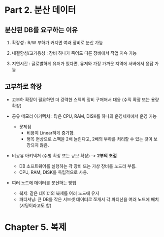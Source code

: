 # Part 2. 분산 데이터

## 분산된 DB를 요구하는 이유

1. 확장성 : R/W 부하가 커지면 여러 장비로 분산 가능

2. 내결함성/고가용성 : 장비 하나가 죽어도 다른 장비에서 작업 지속 가능

3. 지연시간 : 글로벌하게 유저가 있다면, 유저와 가장 가까운 지역에 서버에서 응답 가능

## 고부하로 확장

- 고부하 확장이 필요하면 더 강력한 스펙의 장비 구매해서 대응 (수직 확장 또는 용량 확장)

- 공유 메모리 아키텍처 : 많은 CPU, RAM, DISK를 하나의 운영체제에서 운영 가능
  - 문제점
    - 비용이 Linear하게 증가함.
    - 병목 현상으로 스펙을 2배 늘린다고, 2배의 부하를 처리할 수 있는 것이 보장되지 않음.
- 비공유 아키텍처 (수평 확장 또는 규모 확장) -> **2부의 초점**
  - DB 소프트웨어를 실행하는 각 장비 또는 가상 장비를 노드라 부름.
  - CPU, RAM, DISK를 독립적으로 사용.
- 여러 노드에 데이터를 분산하는 방법
  - 복제: 같은 데이터의 복제를 여러 노드에 유지
  - 파티셔닝: 큰 DB를 작은 서브셋 데이터로 쪼개서 각 파티션을 여러 노드에 배치 (샤딩이라고도 함)

# Chapter 5. 복제
